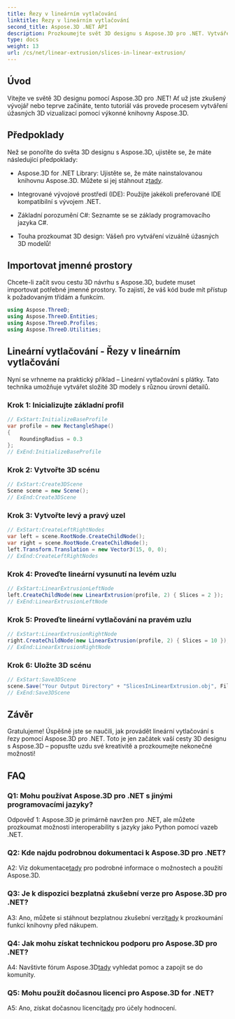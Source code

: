 ```yaml
---
title: Řezy v lineárním vytlačování
linktitle: Řezy v lineárním vytlačování
second_title: Aspose.3D .NET API
description: Prozkoumejte svět 3D designu s Aspose.3D pro .NET. Vytvářejte úžasné modely pomocí našeho výukového programu lineárního vytlačování.
type: docs
weight: 13
url: /cs/net/linear-extrusion/slices-in-linear-extrusion/
---
```

## Úvod

Vítejte ve světě 3D designu pomocí Aspose.3D pro .NET! Ať už jste zkušený vývojář nebo teprve začínáte, tento tutoriál vás provede procesem vytváření úžasných 3D vizualizací pomocí výkonné knihovny Aspose.3D.

## Předpoklady

Než se ponoříte do světa 3D designu s Aspose.3D, ujistěte se, že máte následující předpoklady:

-  Aspose.3D for .NET Library: Ujistěte se, že máte nainstalovanou knihovnu Aspose.3D. Můžete si jej stáhnout z[tady](https://releases.aspose.com/3d/net/).

- Integrované vývojové prostředí (IDE): Použijte jakékoli preferované IDE kompatibilní s vývojem .NET.

- Základní porozumění C#: Seznamte se se základy programovacího jazyka C#.

- Touha prozkoumat 3D design: Vášeň pro vytváření vizuálně úžasných 3D modelů!

## Importovat jmenné prostory

Chcete-li začít svou cestu 3D návrhu s Aspose.3D, budete muset importovat potřebné jmenné prostory. To zajistí, že váš kód bude mít přístup k požadovaným třídám a funkcím.

```csharp
using Aspose.ThreeD;
using Aspose.ThreeD.Entities;
using Aspose.ThreeD.Profiles;
using Aspose.ThreeD.Utilities;
```

## Lineární vytlačování - Řezy v lineárním vytlačování

Nyní se vrhneme na praktický příklad – Lineární vytlačování s plátky. Tato technika umožňuje vytvářet složité 3D modely s různou úrovní detailů.

### Krok 1: Inicializujte základní profil

```csharp
// ExStart:InitializeBaseProfile
var profile = new RectangleShape()
{
    RoundingRadius = 0.3
};
// ExEnd:InitializeBaseProfile
```

### Krok 2: Vytvořte 3D scénu

```csharp
// ExStart:Create3DScene
Scene scene = new Scene();
// ExEnd:Create3DScene
```

### Krok 3: Vytvořte levý a pravý uzel

```csharp
// ExStart:CreateLeftRightNodes
var left = scene.RootNode.CreateChildNode();
var right = scene.RootNode.CreateChildNode();
left.Transform.Translation = new Vector3(15, 0, 0);
// ExEnd:CreateLeftRightNodes
```

### Krok 4: Proveďte lineární vysunutí na levém uzlu

```csharp
// ExStart:LinearExtrusionLeftNode
left.CreateChildNode(new LinearExtrusion(profile, 2) { Slices = 2 });
// ExEnd:LinearExtrusionLeftNode
```

### Krok 5: Proveďte lineární vytlačování na pravém uzlu

```csharp
// ExStart:LinearExtrusionRightNode
right.CreateChildNode(new LinearExtrusion(profile, 2) { Slices = 10 });
// ExEnd:LinearExtrusionRightNode
```

### Krok 6: Uložte 3D scénu

```csharp
// ExStart:Save3DScene
scene.Save("Your Output Directory" + "SlicesInLinearExtrusion.obj", FileFormat.WavefrontOBJ);
// ExEnd:Save3DScene
```

## Závěr

Gratulujeme! Úspěšně jste se naučili, jak provádět lineární vytlačování s řezy pomocí Aspose.3D pro .NET. Toto je jen začátek vaší cesty 3D designu s Aspose.3D – popusťte uzdu své kreativitě a prozkoumejte nekonečné možnosti!

## FAQ

### Q1: Mohu používat Aspose.3D pro .NET s jinými programovacími jazyky?

Odpověď 1: Aspose.3D je primárně navržen pro .NET, ale můžete prozkoumat možnosti interoperability s jazyky jako Python pomocí vazeb .NET.

### Q2: Kde najdu podrobnou dokumentaci k Aspose.3D pro .NET?

 A2: Viz dokumentace[tady](https://reference.aspose.com/3d/net/) pro podrobné informace o možnostech a použití Aspose.3D.

### Q3: Je k dispozici bezplatná zkušební verze pro Aspose.3D pro .NET?

 A3: Ano, můžete si stáhnout bezplatnou zkušební verzi[tady](https://releases.aspose.com/) k prozkoumání funkcí knihovny před nákupem.

### Q4: Jak mohu získat technickou podporu pro Aspose.3D pro .NET?

 A4: Navštivte fórum Aspose.3D[tady](https://forum.aspose.com/c/3d/18) vyhledat pomoc a zapojit se do komunity.

### Q5: Mohu použít dočasnou licenci pro Aspose.3D for .NET?

 A5: Ano, získat dočasnou licenci[tady](https://purchase.aspose.com/temporary-license/) pro účely hodnocení.